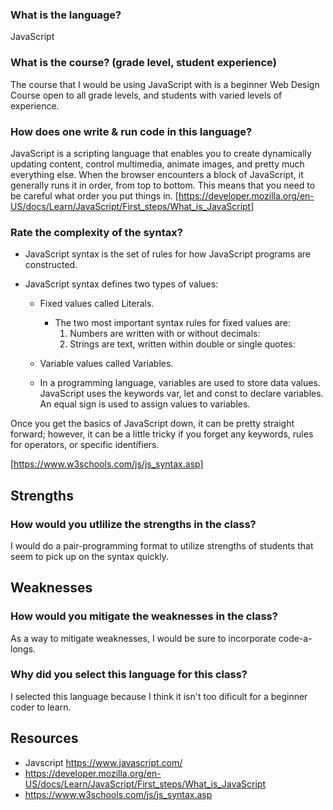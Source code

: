 ### What is the language?

JavaScript

### What is the course? (grade level, student experience)

The course that I would be using JavaScript with is a beginner Web Design Course open to all grade levels, and students with varied levels of experience.


### How does one write & run code in this language?

JavaScript is a scripting language that enables you to create dynamically updating content, control multimedia, animate images, and pretty much everything else. When the browser encounters a block of JavaScript, it generally runs it in order, from top to bottom. This means that you need to be careful what order you put things in. [https://developer.mozilla.org/en-US/docs/Learn/JavaScript/First_steps/What_is_JavaScript]


### Rate the complexity of the syntax?

- JavaScript syntax is the set of rules for how JavaScript programs are constructed.

- JavaScript syntax defines two types of values:
  - Fixed values called Literals.
    - The two most important syntax rules for fixed values are:
      1. Numbers are written with or without decimals: 
      2. Strings are text, written within double or single quotes:
  - Variable values called Variables.
 
  - In a programming language, variables are used to store data values. JavaScript uses the keywords var, let and const to declare variables. An equal sign is used to assign values to variables.

Once you get the basics of JavaScript down, it can be pretty straight forward; however, it can be a little tricky if you forget any keywords, rules for operators, or specific identifiers.

[https://www.w3schools.com/js/js_syntax.asp]

 

Strengths
---
### How would you utlilize the strengths in the class?

I would do a pair-programming format to utilize strengths of students that seem to pick up on the syntax quickly.


Weaknesses
---
### How would you mitigate the weaknesses in the class?

As a way to mitigate weaknesses, I would be sure to incorporate code-a-longs.


### Why did you select this language for this class?

I selected this language because I think it isn't too dificult for a beginner coder to learn.

Resources
---

- Javscript https://www.javascript.com/
- https://developer.mozilla.org/en-US/docs/Learn/JavaScript/First_steps/What_is_JavaScript
- https://www.w3schools.com/js/js_syntax.asp
